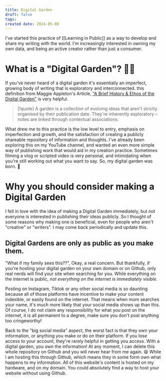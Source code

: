 ```yaml
---
title: Digital Garden
draft: false
tags: 
created date: 2024-05-08
---
```

I've started this practice of [[Learning in Public]] as a way to develop and share my writing with the world. I'm increasingly interested in owning my own data, and being an active creator rather than just a consumer. 

# What is a "Digital Garden"? 🤨🏡
If you've never heard of a digital garden it's essentially an imperfect, growing body of writing that is exploratory and interconnected. this definition from Maggie Appleton's Article, ["A Brief History & Ethos of the Digital Garden"](https://maggieappleton.com/garden-history) is very helpful. 

> [!quote] 
> A garden is a collection of evolving ideas that aren't strictly organised by their publication date. They're inherently exploratory – notes are linked through contextual associations.

What drew me to this practice is the low level to entry, emphasis on imperfection and growth, and the satisfaction of creating a publicly shareable repository of information and thoughts. I've already been exploring this on my YouTube channel, and wanted an even more simple way of publishing work that would aid in my creation practice. Sometimes filming a vlog or scripted video is very personal, and intimidating when you're still working out what you want to say. So, my digital garden was born. 🌱

# Why you should consider making a Digital Garden
I fell in love with the idea of making a Digital Garden immediately, but not everyone is interested in publishing their ideas publicly. So I thought of some reasons why making one is beneficial, even for people who aren't "creative" or "writers". I may come back periodically and update this.

## Digital Gardens are only as public as you make them.
"What if my family sees this??", Okay, a real concern. But thankfully, if you're hosting your digital garden on your own domain or on Github, only real nerds will find your site when searching for you. While everything on the internet is public, *not everything on the internet is immediately visible*. 

Posting on Instagram, Tiktok or any other social media is so daunting because all of those platforms have incentive to make your content indexible, or easily found on the internet. That means when mom searches your name, it's much more likely that your social media shows up than this. Of course, I do not claim any responsibility for what you post on the internet, it is all permanent to a degree, make sure you don't post anything too cringeworthy!

Back to the "big social media" aspect, the worst fact is that they own your information, or anything you make or do on their platform. If you lose access to your account, they're rarely helpful in getting you access. With a digital garden, you own the information! At any moment, I can delete this whole repository on Github and you will never hear from me again. 😄 While I am hosting this through Github, which means they in some form own what happens to my information. All of this website's content is hosted on my hardware, and on my domain. You could absolutely find a way to host your website without using Github. 